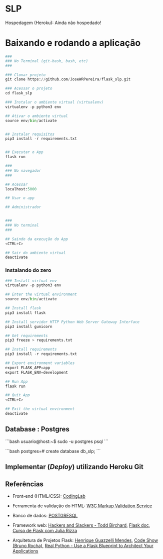 # SLP


Hospedagem (Heroku): Ainda não hospedado!



# Baixando e rodando a aplicação



```python
###
### No Terminal (git-bash, bash, etc)
###

### Clonar projeto 
git clone https://github.com/JoseWRPereira/flask_slp.git

### Acessar o projeto
cd flask_slp

### Instalar o ambiente virtual (virtualenv)
virtualenv -p python3 env

## Ativar o ambiente virtual 
source env/bin/activate


## Instalar requisitos 
pip3 install -r requirements.txt


## Executar o App
flask run

###
### No navegador
###

## Acessar
localhost:5000

## Usar o app

## Administrador


###
### No terminal
###

## Saindo da execução do App
<CTRL+C>

## Sair do ambiente virtual
deactivate
```



### Instalando do zero

```python
### Install virtual env
virtualenv -p python3 env

## Enter the virtual environment
source env/bin/activate

## Install flask
pip3 install flask

## Install servidor HTTP Python Web Server Gateway Interface
pip3 install gunicorn

## Get requirements
pip3 freeze > requirements.txt

## Install requirements
pip3 install -r requirements.txt

## Export environment variables
export FLASK_APP=app
export FLASK_ENV=development

## Run App
flask run

## Quit App
<CTRL+C>

## Exit the virtual environment
deactivate
```

## Database : Postgres
´´´bash
usuario@host:~$ sudo -u postgres psql
´´´

´´´bash
postgres=# create database db_slp;
´´´


## Implementar (*Deploy*) utilizando Heroku Git





## Referências

* Front-end (HTML/CSS): [CodingLab](https://youtu.be/-qWySnuoaTM)

* Ferramenta de validação do HTML: [W3C Markup Validation Service](https://validator.w3.org/)


* Banco de dados: [POSTGRESQL](https://www.postgresqltutorial.com/postgresql-cheat-sheet/)

* Framework web: [Hackers and Slackers - Todd Birchard](https://hackersandslackers.com/your-first-flask-application/), [Flask doc](https://flask.palletsprojects.com/en/2.1.x/), [Curso de Flask com Julia Rizza](https://youtu.be/r40pC9kyoj0)

* Arquitetura de Projetos Flask: [Henrique Guazzelli Mendes](https://youtu.be/EML_F6W_zrU), [Code Show (Bruno Rocha)](https://youtu.be/-qWySnuoaTM), [Real Python - Use a Flask Blueprint to Architect Your Applications](https://realpython.com/flask-blueprint/)

